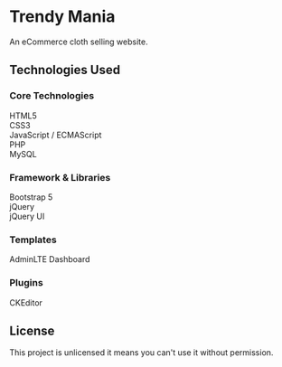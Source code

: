 # Trendy Mania
An eCommerce cloth selling website.

## Technologies Used

### Core Technologies
HTML5 <br />
CSS3 <br />
JavaScript / ECMAScript <br />
PHP <br />
MySQL <br />

### Framework & Libraries
Bootstrap 5 <br />
jQuery <br />
jQuery UI <br />

### Templates
AdminLTE Dashboard <br />

### Plugins
CKEditor <br />

## License
This project is unlicensed it means you can't use it without permission.
